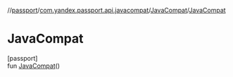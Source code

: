 //[passport](../../../index.md)/[com.yandex.passport.api.javacompat](../index.md)/[JavaCompat](index.md)/[JavaCompat](-java-compat.md)

# JavaCompat

[passport]\
fun [JavaCompat](-java-compat.md)()
